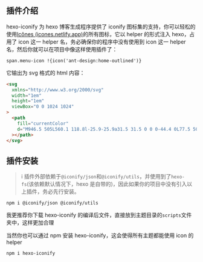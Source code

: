 ## 插件介绍

hexo-iconify 为 hexo 博客生成程序提供了 iconify 图标集的支持，你可以轻松的使用[Icônes (icones.netlify.app)](https://icones.netlify.app/collection/all)的所有图标，它以 helper 的形式注入 hexo，占用了 icon 这一 helper 名，务必确保你的程序中没有使用到 icon 这一 helper 名，然后你就可以在项目中像这样使用插件了：

`span.menu-icon !{icon('ant-design:home-outlined')}`

它输出为 svg 格式的 html 内容：

```html
<svg
  xmlns="http://www.w3.org/2000/svg"
  width="1em"
  height="1em"
  viewBox="0 0 1024 1024"
>
  <path
    fill="currentColor"
    d="M946.5 505L560.1 118.8l-25.9-25.9a31.5 31.5 0 0 0-44.4 0L77.5 505a63.9 63.9 0 0 0-18.8 46c.4 35.2 29.7 63.3 64.9 63.3h42.5V940h691.8V614.3h43.4c17.1 0 33.2-6.7 45.3-18.8a63.6 63.6 0 0 0 18.7-45.3c0-17-6.7-33.1-18.8-45.2zM568 868H456V664h112v204zm217.9-325.7V868H632V640c0-22.1-17.9-40-40-40H432c-22.1 0-40 17.9-40 40v228H238.1V542.3h-96l370-369.7l23.1 23.1L882 542.3h-96.1z"
  ></path>
</svg>
```

## 插件安装

> i 插件外部依赖于`@iconify/json`和`@iconify/utils`，并使用到了`hexo-fs`(该依赖默认情况下，hexo 是自带的)，因此如果你的项目中没有引入以上插件，务必先行安装。

`npm i @iconify/json @iconify/utils`

我更推荐你下载 hexo-iconify 的编译后文件，直接放到主题目录的`scripts`文件夹中，这样更加合理

当然你也可以通过 npm 安装 hexo-iconify，这会使得所有主题都能使用 icon 的 helper

`npm i hexo-iconify`
